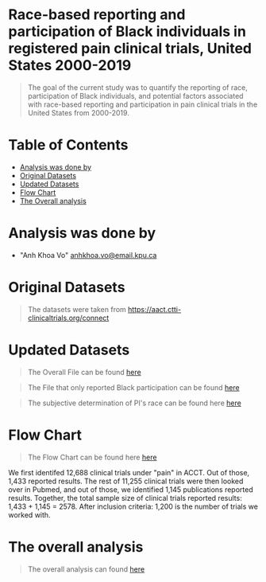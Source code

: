 # Race-based reporting and participation of Black individuals in registered pain clinical trials, United States 2000-2019


> The goal of the current study was to quantify the reporting of race, participation of Black individuals, and potential factors associated with race-based reporting and participation in pain clinical trials in the United States from 2000-2019. 

# Table of Contents
* [Analysis was done by](#team-members)
* [Original Datasets](#original-datasets)
* [Updated Datasets](#updated-datasets)
* [Flow Chart](#flow-chart)
* [The Overall analysis](#analysis)


# <a name="team-members"></a>Analysis was done by 
* "Anh Khoa Vo" <anhkhoa.vo@email.kpu.ca>

# <a name="original-datasets"></a>Original Datasets 
> The datasets were taken from https://aact.ctti-clinicaltrials.org/connect

# <a name="updated-datasets"></a>Updated Datasets 
> The Overall File can be found [here](https://github.com/AnhKhoaVo/Race_in_Pain_Clinical_Trials/blob/master/All_pain_master_file.csv)

> The File that only reported Black participation can be found [here](https://github.com/AnhKhoaVo/Race_in_Pain_Clinical_Trials/blob/master/Pain_w_Black.csv)

> The subjective determination of PI's race can be found here [here](https://github.com/AnhKhoaVo/Race_in_Pain_Clinical_Trials/blob/master/pain_investigators.xlsx)

# <a name="flow-chart"></a>Flow Chart
>The Flow Chart can be found here [here](https://github.com/AnhKhoaVo/Race_in_Pain_Clinical_Trials/blob/master/Flow%20Updated_2.pdf)

We first identifed 12,688 clinical trials under "pain" in ACCT. Out of those, 1,433 reported results. The rest of 11,255 clinical trials were then looked over in Pubmed, and out of those, we identified 1,145 publications reported results. Together, the total sample size of clinical trials reported results: 1,433 + 1,145 = 2578. After inclusion criteria: 1,200 is the number of trials we worked with.   

# <a name="analysis"></a>The overall analysis
> The overall analysis can found [here](https://github.com/AnhKhoaVo/Race_in_Pain_Clinical_Trials/blob/master/Clean_Analysis.R) 


